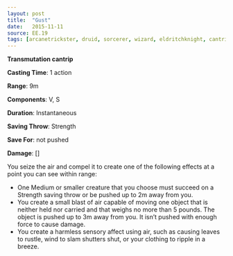 ```yaml
---
layout: post
title:  "Gust"
date:   2015-11-11
source: EE.19
tags: [arcanetrickster, druid, sorcerer, wizard, eldritchknight, cantrip, transmutation]
---
```


**Transmutation cantrip**

**Casting Time**: 1 action

**Range**: 9m

**Components**: V, S

**Duration**: Instantaneous

**Saving Throw**: Strength

**Save For**: not pushed

**Damage**: []

You seize the air and compel it to create one of the following effects at a point you can see within range:

* One Medium or smaller creature that you choose must succeed on a Strength saving throw or be pushed up to 2m away from you.
* You create a small blast of air capable of moving one object that is neither held nor carried and that weighs no more than 5 pounds. The object is pushed up to 3m away from you. It isn’t pushed with enough force to cause damage.
* You create a harmless sensory affect using air, such as causing leaves to rustle, wind to slam shutters shut, or your clothing to ripple in a breeze.
